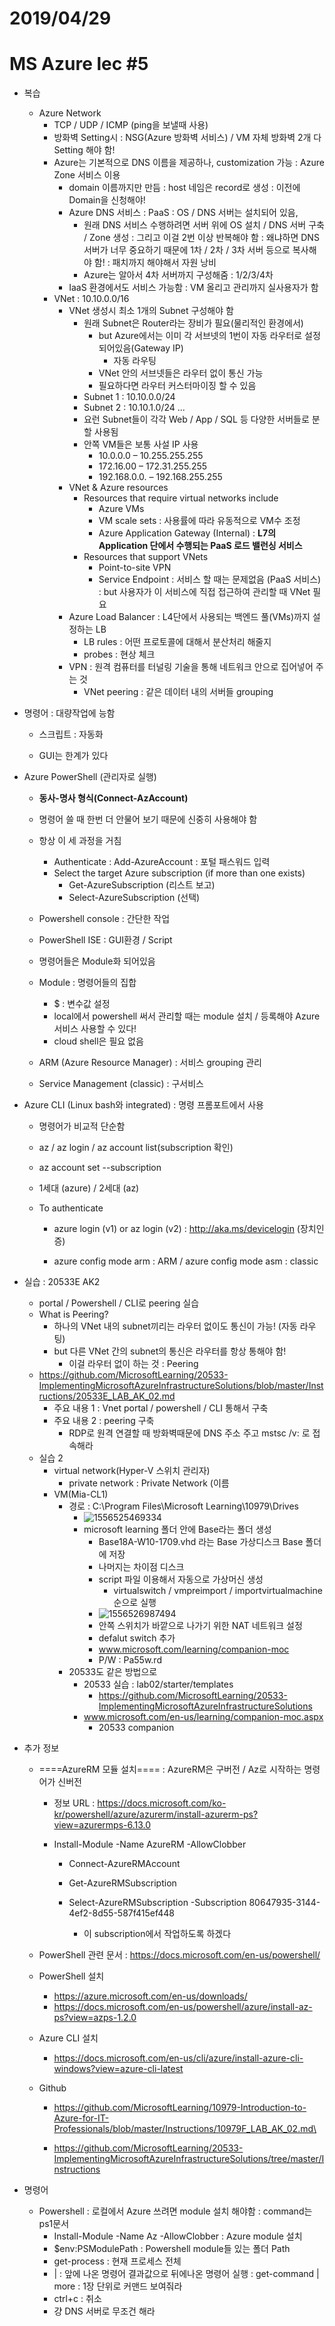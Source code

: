 # 2019/04/29

# MS Azure lec #5

- 복습

  - Azure Network
    - TCP / UDP / ICMP (ping을 보낼때 사용)
    - 방화벽 Setting시 : NSG(Azure 방화벽 서비스) / VM 자체 방화벽 2개 다 Setting 해야 함!
    - Azure는 기본적으로 DNS 이름을 제공하나, customization 가능 : Azure Zone 서비스 이용
      - domain 이름까지만 만듬 : host 네임은 record로 생성 : 이전에 Domain을 신청해야!
      - Azure DNS 서비스 : PaaS : OS / DNS 서버는 설치되어 있음, 
        - 원래 DNS 서비스 수행하려면 서버 위에 OS 설치 / DNS 서버 구축 / Zone 생성 : 그리고 이걸 2번 이상 반복해야 함 : 왜냐하면 DNS 서버가 너무 중요하기 때문에 1차 / 2차 / 3차 서버 등으로 복사해야 함! : 패치까지 해야해서 자원 낭비
        - Azure는 알아서 4차 서버까지 구성해줌 : 1/2/3/4차
      - IaaS 환경에서도 서비스 가능함 : VM 올리고 관리까지 실사용자가 함
    - VNet : 10.10.0.0/16
      - VNet 생성시 최소 1개의 Subnet 구성해야 함
        - 원래 Subnet은 Router라는 장비가 필요(물리적인 환경에서)
          - but Azure에서는 이미 각 서브넷의 1번이 자동 라우터로 설정되어있음(Gateway IP)
            - 자동 라우팅
          - VNet 안의 서브넷들은 라우터 없이 통신 가능
          - 필요하다면 라우터 커스터마이징 할 수 있음
        - Subnet 1 : 10.10.0.0/24
        - Subnet 2 : 10.10.1.0/24 ...
        - 요런 Subnet들이 각각 Web / App / SQL 등 다양한 서버들로 분할 사용됨
        - 안쪽 VM들은 보통 사설 IP 사용
          - 10.0.0.0 – 10.255.255.255
          - 172.16.00 – 172.31.255.255
          - 192.168.0.0. – 192.168.255.255 
      - VNet & Azure resources
        - Resources that require virtual networks include
          - Azure VMs
          - VM scale sets : 사용률에 따라 유동적으로 VM수 조정
          - Azure Application Gateway (Internal) : **L7의 Application 단에서 수행되는 PaaS  로드 밸런싱 서비스**
        - Resources that support VNets
          - Point-to-site VPN
          - Service Endpoint : 서비스 할 때는 문제없음 (PaaS 서비스) : but 사용자가 이 서비스에 직접 접근하여 관리할 때 VNet 필요
      - Azure Load Balancer : L4단에서 사용되는 백엔드 풀(VMs)까지 설정하는 LB
        - LB rules : 어떤 프로토콜에 대해서 분산처리 해줄지
        - probes : 현상 체크
      - VPN :  원격 컴퓨터를 터널링 기술을 통해 네트워크 안으로 집어넣어 주는 것
        - VNet peering : 같은 데이터 내의 서버들 grouping

- 명령어 : 대량작업에 능함

  - 스크립트 : 자동화

  - GUI는 한계가 있다

    

- Azure PowerShell (관리자로 실행)

  - **동사-명사 형식(Connect-AzAccount)**

  - 명령어 쓸 때 한번 더 안물어 보기 때문에 신중히 사용해야 함

  - 항상 이 세 과정을 거침

    - Authenticate : Add-AzureAccount : 포털 패스워드 입력
    - Select the target Azure subscription (if more than one exists)
      - Get-AzureSubscription (리스트 보고)
      - Select-AzureSubscription (선택)

  - Powershell console : 간단한 작업

  - PowerShell ISE : GUI환경 / Script

  - 명령어들은 Module화 되어있음

  - Module : 명령어들의 집합

    - $ : 변수값 설정
    - local에서 powershell 써서 관리할 때는 module 설치 / 등록해야 Azure 서비스 사용할 수 있다!
    - cloud shell은 필요 없음

  - ARM (Azure Resource Manager) : 서비스 grouping 관리

  - Service Management (classic) : 구서비스

    

- Azure CLI (Linux bash와 integrated) : 명령 프롬포트에서 사용

  - 명령어가 비교적 단순함

  - az / az login / az account list(subscription 확인) 

  - az account set --subscription <value of subscription ID property>

  - 1세대 (azure) / 2세대 (az)

  - To authenticate

    - azure login (v1) or az login (v2)  :  http://aka.ms/devicelogin (장치인증)

    - azure config mode arm : ARM / azure config mode asm : classic

      

- 실습 : 20533E AK2
  - portal / Powershell / CLI로 peering 실습
  - What is Peering? 
    - 하나의 VNet 내의 subnet끼리는 라우터 없이도 통신이 가능! (자동 라우팅)
    - but 다른 VNet 간의 subnet의 통신은 라우터를 항상 통해야 함!
      - 이걸 라우터 없이 하는 것 : Peering
  - <https://github.com/MicrosoftLearning/20533-ImplementingMicrosoftAzureInfrastructureSolutions/blob/master/Instructions/20533E_LAB_AK_02.md>
    - 주요 내용 1 : Vnet portal / powershell / CLI 통해서 구축
    - 주요 내용 2 : peering 구축
      - RDP로 원격 연결할 때 방화벽때문에 DNS 주소 주고 mstsc /v: 로 접속해라
  - 실습 2
    - virtual network(Hyper-V 스위치 관리자)
      - private network : Private Network (이름
    - VM(Mia-CL1)
      - 경로 : C:\Program Files\Microsoft Learning\10979\Drives
        - ![1556525469334](1556525469334.png)
        - microsoft learning 폴더 안에 Base라는 폴더 생성
          - Base18A-W10-1709.vhd 라는 Base 가상디스크 Base 폴더에 저장
          - 나머지는 차이점 디스크
          - script 파일 이용해서 자동으로 가상머신 생성
            - virtualswitch / vmpreimport / importvirtualmachine순으로 실행
          - ![1556526987494](1556526987494.png)
          - 안쪽 스위치가 바깥으로 나가기 위한 NAT 네트워크 설정
          - defalut switch 추가
          - www.microsoft.com/learning/companion-moc
          - P/W : Pa55w.rd
      - 20533도 같은 방법으로
        - 20533 실습 : lab02/starter/templates
          - <https://github.com/MicrosoftLearning/20533-ImplementingMicrosoftAzureInfrastructureSolutions>
        - www.microsoft.com/en-us/learning/companion-moc.aspx
          - 20533 companion



- 추가 정보

  - ====AzureRM 모듈 설치==== : AzureRM은 구버전 / Az로 시작하는 명령어가 신버전

    - 정보 URL : https://docs.microsoft.com/ko-kr/powershell/azure/azurerm/install-azurerm-ps?view=azurermps-6.13.0

    - Install-Module -Name AzureRM -AllowClobber

      - Connect-AzureRMAccount
      - Get-AzureRMSubscription

      - Select-AzureRMSubscription -Subscription 80647935-3144-4ef2-8d55-587f415ef448 
        - 이 subscription에서 작업하도록 하겠다 <Subscription id>

  - PowerShell 관련 문서 : https://docs.microsoft.com/en-us/powershell/

  - PowerShell 설치

    - https://azure.microsoft.com/en-us/downloads/
    -  https://docs.microsoft.com/en-us/powershell/azure/install-az-ps?view=azps-1.2.0

  - Azure CLI 설치

    -  https://docs.microsoft.com/en-us/cli/azure/install-azure-cli-windows?view=azure-cli-latest 

  - Github 

    - https://github.com/MicrosoftLearning/10979-Introduction-to-Azure-for-IT-Professionals/blob/master/Instructions/10979F_LAB_AK_02.md\

    - https://github.com/MicrosoftLearning/20533-ImplementingMicrosoftAzureInfrastructureSolutions/tree/master/Instructions

      

- 명령어
  - Powershell : 로컬에서 Azure 쓰려면 module 설치 해야함 : command는 ps1문서
    - Install-Module -Name Az -AllowClobber : Azure module 설치
    - $env:PSModulePath : Powershell module들 있는 폴더 Path
    - get-process : 현재 프로세스 전체
    - | : 앞에 나온 명령어 결과값으로 뒤에나온 명령어 실행 : get-command | more : 1장 단위로 커맨드 보여줘라
    - ctrl+c : 취소
    - 걍 DNS 서버로 무조건 해라